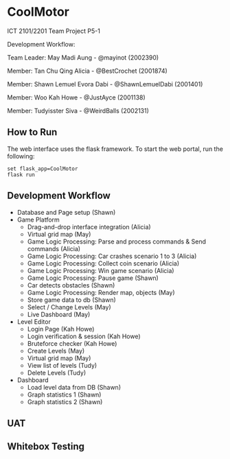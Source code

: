 # CoolMotor
ICT 2101/2201 Team Project P5-1

Development Workflow:

Team Leader: May Madi Aung - @mayinot (2002390)

Member: Tan Chu Qing Alicia - @BestCrochet (2001874)

Member: Shawn Lemuel Evora Dabi - @ShawnLemuelDabi (2001401)

Member: Woo Kah Howe - @JustAyce (2001138)

Member: Tudyisster Siva - @WeirdBalls (2002131)

## How to Run
The web interface uses the flask framework. To start the web portal, run the following:
    
    set flask_app=CoolMotor
    flask run
## Development Workflow
- Database and Page setup (Shawn)
- Game Platform
  - Drag-and-drop interface integration (Alicia)
  - Virtual grid map (May)
  - Game Logic Processing: Parse and process commands & Send commands (Alicia)
  - Game Logic Processing: Car crashes scenario 1 to 3 (Alicia)
  - Game Logic Processing: Collect coin scenario (Alicia)
  - Game Logic Processing: Win game scenario (Alicia) 
  - Game Logic Processing: Pause game (Shawn)
   - Car detects obstacles (Shawn)
  - Game Logic Processing: Render map, objects (May)
  - Store game data to db (Shawn)
  - Select / Change Levels (May)
  - Live Dashboard (May)
- Level Editor
  - Login Page (Kah Howe)
   - Login verification & session (Kah Howe)
   - Bruteforce checker (Kah Howe)
  -  Create Levels (May)
    - Virtual grid map (May)
  -  View list of levels (Tudy)
    - Delete Levels (Tudy)
- Dashboard
  - Load level data from DB (Shawn)
  - Graph statistics 1 (Shawn)
  - Graph statistics 2 (Shawn)
## UAT

## Whitebox Testing
